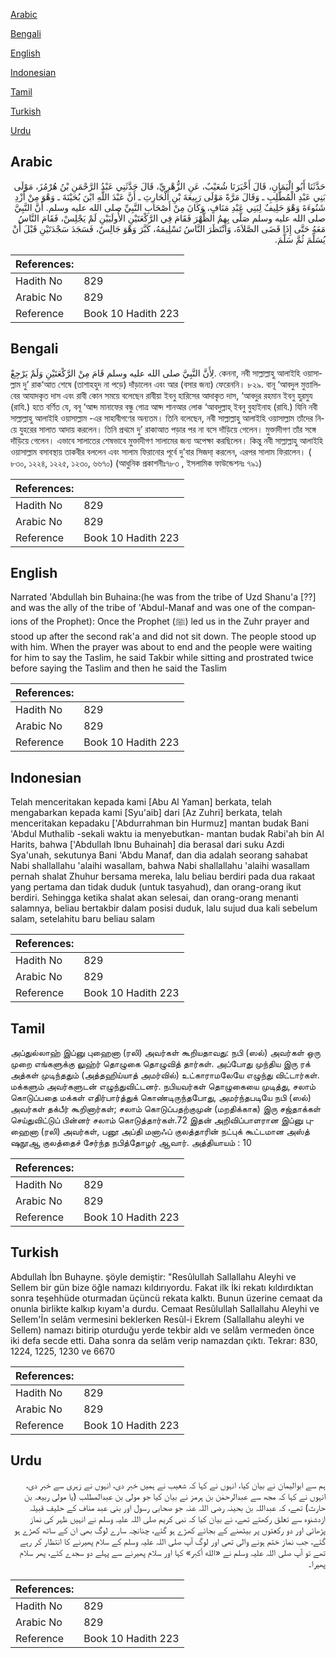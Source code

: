 [Arabic](#arabic)

[Bengali](#bengali)

[English](#english)

[Indonesian](#indonesian)

[Tamil](#tamil)

[Turkish](#turkish)

[Urdu](#urdu)

## Arabic


<div dir="rtl" lang="ar" style={{fontSize:'larger',backgroundColor:'#f8f9fa',padding:20}}>
حَدَّثَنَا أَبُو الْيَمَانِ، قَالَ أَخْبَرَنَا شُعَيْبٌ، عَنِ الزُّهْرِيِّ، قَالَ حَدَّثَنِي عَبْدُ الرَّحْمَنِ بْنُ هُرْمُزَ، مَوْلَى بَنِي عَبْدِ الْمُطَّلِبِ ـ وَقَالَ مَرَّةً مَوْلَى رَبِيعَةَ بْنِ الْحَارِثِ ـ أَنَّ عَبْدَ اللَّهِ ابْنَ بُحَيْنَةَ ـ وَهْوَ مِنْ أَزْدِ شَنُوءَةَ وَهْوَ حَلِيفٌ لِبَنِي عَبْدِ مَنَافٍ، وَكَانَ مِنْ أَصْحَابِ النَّبِيِّ صلى الله عليه وسلم‏.‏ أَنَّ النَّبِيَّ صلى الله عليه وسلم صَلَّى بِهِمُ الظُّهْرَ فَقَامَ فِي الرَّكْعَتَيْنِ الأُولَيَيْنِ لَمْ يَجْلِسْ، فَقَامَ النَّاسُ مَعَهُ حَتَّى إِذَا قَضَى الصَّلاَةَ، وَانْتَظَرَ النَّاسُ تَسْلِيمَهُ، كَبَّرَ وَهْوَ جَالِسٌ، فَسَجَدَ سَجْدَتَيْنِ قَبْلَ أَنْ يُسَلِّمَ ثُمَّ سَلَّمَ‏.‏
</div>
<div style={{backgroundColor:'#f8f9fa',padding:20, marginBottom: 10}}><table> <thead> <tr> <th>References:</th> <th></th> </tr> </thead> <tbody><tr><td>Hadith No</td><td>829</td></tr><tr><td>Arabic No</td><td>829</td></tr><tr><td>Reference</td><td>Book 10 Hadith 223</td></tr></tbody></table></div>

## Bengali


<div dir="ltr" lang="bn" style={{fontSize:'larger',backgroundColor:'#f8f9fa',padding:20}}>
لِأَنَّ النَّبِيَّ صلى الله عليه وسلم قَامَ مِنْ الرَّكْعَتَيْنِ وَلَمْ يَرْجِعْ. কেননা, নবী সাল্লাল্লাহু আলাইহি ওয়াসাল্লাম দু’ রাক‘আত শেষে (তাশাহহুদ না পড়ে) দাঁড়ালেন এবং আর (বসার জন্য) ফেরেননি। ৮২৯. বানূ ‘আবদুল মুত্তালিবের আযাদকৃত দাস এবং রাবী কোন সময়ে বলেছেন রাবীয়া ইবনু হারিসের আদাকৃত দাস, ‘আবদুর রহমান ইবনু হুরমুয (রাযি.) হতে বর্ণিত যে, বনূ ‘আব্দ মানাফের বন্ধু গোত্র আয্দ শানআর লোক ‘আবদুল্লাহ্ ইবনু বুহাইনাহ (রাযি.) যিনি নবী সাল্লাল্লাহু আলাইহি ওয়াসাল্লাম -এর সাহাবীগণের অন্যতম। তিনি বলেছেন, নবী সাল্লাল্লাহু আলাইহি ওয়াসাল্লাম তাঁদের নিয়ে যুহরের সালাত আদায় করলেন। তিনি প্রথমে দু’ রাকাআত পড়ার পর না বসে দাঁড়িয়ে গেলেন। মুক্তাদীগণ তাঁর সঙ্গে দাঁড়িয়ে গেলেন। এভাবে সালাতের শেষভাবে মুক্তাদীগণ সালামের জন্য অপেক্ষা করছিলেন। কিন্তু নবী সাল্লাল্লাহু আলাইহি ওয়াসাল্লাম বসাবস্থায় তাকবীর বললেন এবং সালাম ফিরানোর পূর্বে দু’বার সিজদা্ করলেন, এরপর সালাম ফিরালেন। ( ৮৩০, ১২২৪, ১২২৫, ১২৩০, ৬৬৭০) (আধুনিক প্রকাশনীঃ৭৮৩ , ইসলামিক ফাউন্ডেশনঃ ৭৯১)
</div>
<div style={{backgroundColor:'#f8f9fa',padding:20, marginBottom: 10}}><table> <thead> <tr> <th>References:</th> <th></th> </tr> </thead> <tbody><tr><td>Hadith No</td><td>829</td></tr><tr><td>Arabic No</td><td>829</td></tr><tr><td>Reference</td><td>Book 10 Hadith 223</td></tr></tbody></table></div>

## English


<div dir="ltr" lang="en" style={{fontSize:'larger',backgroundColor:'#f8f9fa',padding:20}}>
Narrated 'Abdullah bin Buhaina:(he was from the tribe of Uzd Shanu'a [??] and was the ally of the tribe of 'Abdul-Manaf and was one of the companions of the Prophet): Once the Prophet (ﷺ) led us in the Zuhr prayer and stood up after the second rak'a and did not sit down. The people stood up with him. When the prayer was about to end and the people were waiting for him to say the Taslim, he said Takbir while sitting and prostrated twice before saying the Taslim and then he said the Taslim
</div>
<div style={{backgroundColor:'#f8f9fa',padding:20, marginBottom: 10}}><table> <thead> <tr> <th>References:</th> <th></th> </tr> </thead> <tbody><tr><td>Hadith No</td><td>829</td></tr><tr><td>Arabic No</td><td>829</td></tr><tr><td>Reference</td><td>Book 10 Hadith 223</td></tr></tbody></table></div>

## Indonesian


<div dir="ltr" lang="id" style={{fontSize:'larger',backgroundColor:'#f8f9fa',padding:20}}>
Telah menceritakan kepada kami [Abu Al Yaman] berkata, telah mengabarkan kepada kami [Syu'aib] dari [Az Zuhri] berkata, telah menceritakan kepadaku ['Abdurrahman bin Hurmuz] mantan budak Bani 'Abdul Muthalib -sekali waktu ia menyebutkan- mantan budak Rabi'ah bin Al Harits, bahwa ['Abdullah Ibnu Buhainah] dia berasal dari suku Azdi Sya'unah, sekutunya Bani 'Abdu Manaf, dan dia adalah seorang sahabat Nabi shallallahu 'alaihi wasallam, bahwa Nabi shallallahu 'alaihi wasallam pernah shalat Zhuhur bersama mereka, lalu beliau berdiri pada dua rakaat yang pertama dan tidak duduk (untuk tasyahud), dan orang-orang ikut berdiri. Sehingga ketika shalat akan selesai, dan orang-orang menanti salamnya, beliau bertakbir dalam posisi duduk, lalu sujud dua kali sebelum salam, setelahitu baru beliau salam
</div>
<div style={{backgroundColor:'#f8f9fa',padding:20, marginBottom: 10}}><table> <thead> <tr> <th>References:</th> <th></th> </tr> </thead> <tbody><tr><td>Hadith No</td><td>829</td></tr><tr><td>Arabic No</td><td>829</td></tr><tr><td>Reference</td><td>Book 10 Hadith 223</td></tr></tbody></table></div>

## Tamil


<div dir="ltr" lang="ta" style={{fontSize:'larger',backgroundColor:'#f8f9fa',padding:20}}>
அப்துல்லாஹ் இப்னு புஹைனா (ரலி) அவர்கள் கூறியதாவது: நபி (ஸல்) அவர்கள் ஒரு முறை எங்களுக்கு லுஹ்ர் தொழுகை தொழுவித் தார்கள். அப்போது முந்திய இரு ரக் அத்கள் முடிந்ததும் (அத்தஹிய்யாத் அமர்வில்) உட்காராமலேயே எழுந்து விட்டார்கள். மக்களும் அவர்களுடன் எழுந்துவிட்டனர். நபியவர்கள் தொழுகையை முடித்து, சலாம் கொடுப்பதை மக்கள் எதிர்பார்த்துக் கொண்டிருந்தபோது, அமர்ந்தபடியே நபி (ஸல்) அவர்கள் தக்பீர் கூறினார்கள்; சலாம் கொடுப்பதற்குமுன் (மறதிக்காக) இரு சஜ்தாக்கள் செய்துவிட்டுப் பின்னர் சலாம் கொடுத்தார்கள்.72 இதன் அறிவிப்பாளரான இப்னு புஹைனா (ரலி) அவர்கள், பனூ அப்தி மனாஃப் குலத்தாரின் நட்புக் கூட்டமான அஸ்த் ஷநூஆ குலத்தைச் சேர்ந்த நபித்தோழர் ஆவார். அத்தியாயம் : 10
</div>
<div style={{backgroundColor:'#f8f9fa',padding:20, marginBottom: 10}}><table> <thead> <tr> <th>References:</th> <th></th> </tr> </thead> <tbody><tr><td>Hadith No</td><td>829</td></tr><tr><td>Arabic No</td><td>829</td></tr><tr><td>Reference</td><td>Book 10 Hadith 223</td></tr></tbody></table></div>

## Turkish


<div dir="ltr" lang="tr" style={{fontSize:'larger',backgroundColor:'#f8f9fa',padding:20}}>
Abdullah İbn Buhayne. şöyle demiştir: "Resûlullah Sallallahu Aleyhi ve Sellem bir gün bize öğle namazı kıldırıyordu. Fakat ilk İki rekatı kıldırdıktan sonra teşehhüde oturmadan üçüncü rekata kalktı. Bunun üzerine cemaat da onunla birlikte kalkıp kıyam'a durdu. Cemaat Resûlullah Sallallahu Aleyhi ve Sellem'İn selâm vermesini beklerken Resûl-i Ekrem (Sallallahu aleyhi ve Sellem) namazı bitirip oturduğu yerde tekbir aldı ve selâm vermeden önce iki defa secde etti. Daha sonra da selâm verip namazdan çıktı. Tekrar: 830, 1224, 1225, 1230 ve 6670
</div>
<div style={{backgroundColor:'#f8f9fa',padding:20, marginBottom: 10}}><table> <thead> <tr> <th>References:</th> <th></th> </tr> </thead> <tbody><tr><td>Hadith No</td><td>829</td></tr><tr><td>Arabic No</td><td>829</td></tr><tr><td>Reference</td><td>Book 10 Hadith 223</td></tr></tbody></table></div>

## Urdu


<div dir="rtl" lang="ur" style={{fontSize:'larger',backgroundColor:'#f8f9fa',padding:20}}>
ہم سے ابوالیمان نے بیان کیا، انہوں نے کہا کہ شعیب نے ہمیں خبر دی، انہوں نے زہری سے خبر دی، انہوں نے کہا کہ مجھ سے عبدالرحمٰن بن ہرمز نے بیان کیا جو مولی بن عبدالمطلب (یا مولی ربیعہ بن حارث) تھے، کہ عبداللہ بن بحینہ رضی اللہ عنہ جو صحابی رسول اور بنی عبد مناف کے حلیف قبیلہ ازدشنوہ سے تعلق رکھتے تھے، نے بیان کیا کہ نبی کریم صلی اللہ علیہ وسلم نے انہیں ظہر کی نماز پڑھائی اور دو رکعتوں پر بیٹھنے کے بجائے کھڑے ہو گئے، چنانچہ سارے لوگ بھی ان کے ساتھ کھڑے ہو گئے، جب نماز ختم ہونے والی تھی اور لوگ آپ صلی اللہ علیہ وسلم کے سلام پھیرنے کا انتظار کر رہے تھے تو آپ صلی اللہ علیہ وسلم نے «الله أكبر‏» کہا اور سلام پھیرنے سے پہلے دو سجدے کئے، پھر سلام پھیرا۔
</div>
<div style={{backgroundColor:'#f8f9fa',padding:20, marginBottom: 10}}><table> <thead> <tr> <th>References:</th> <th></th> </tr> </thead> <tbody><tr><td>Hadith No</td><td>829</td></tr><tr><td>Arabic No</td><td>829</td></tr><tr><td>Reference</td><td>Book 10 Hadith 223</td></tr></tbody></table></div>